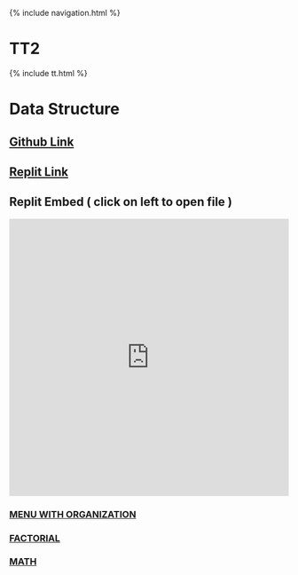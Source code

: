 {% include navigation.html %}

# TT2

{% include tt.html %}

# Data Structure
## <a href="https://github.com/ProRichyMan/NathanIndividual"> Github Link</a>
## <a href="https://replit.com/@ProRichyman"> Replit Link</a>


## Replit Embed ( click on left to open file )
<iframe frameborder="0" width="100%" height="500px" src="https://replit.com/@ProRichyMan/menu?lite=true#menu.py"></iframe>

### [MENU WITH ORGANIZATION](https://replit.com/@ProRichyMan/menu#main.py)

### [FACTORIAL](https://replit.com/@ProRichyMan/menu#week2/factorial.py)

### [MATH](https://replit.com/@ProRichyMan/menu#week2/combo.py)
